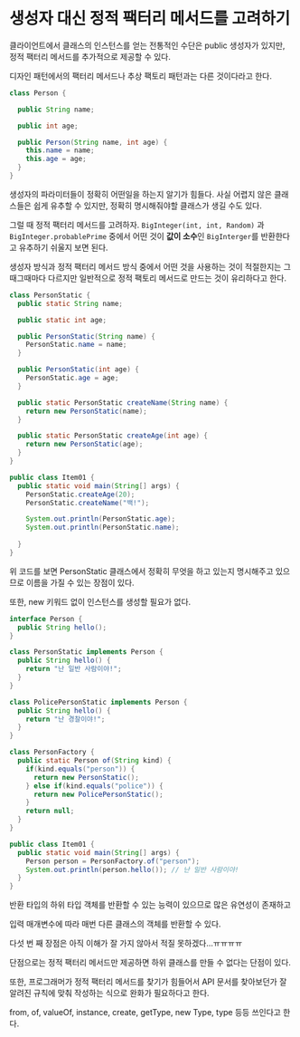 # 생성자 대신 정적 팩터리 메서드를 고려하기

클라이언트에서 클래스의 인스턴스를 얻는 전통적인 수단은 public 생성자가 있지만, 정적 팩터리 메서드를 추가적으로 제공할 수 있다.

디자인 패턴에서의 팩터리 메서드나 추상 팩토리 패턴과는 다른 것이다라고 한다.

```java
class Person {

  public String name;

  public int age;

  public Person(String name, int age) {
    this.name = name;
    this.age = age;
  }
}
```

생성자의 파라미터들이 정확히 어떤일을 하는지 알기가 힘들다. 사실 어렵지 않은 클래스들은 쉽게 유추할 수 있지만, 정확히 명시해줘야할 클래스가 생길 수도 있다.

그럴 때 정적 팩터리 메서드를 고려하자. `BigInteger(int, int, Random)` 과 `BigInteger.probablePrime` 중에서 어떤 것이 **값이 소수**인 `BigInterger`를 반환한다고 유추하기 쉬울지 보면 된다.

생성자 방식과 정적 팩터리 메서드 방식 중에서 어떤 것을 사용하는 것이 적절한지는 그때그때마다 다르지만 일반적으로 정적 팩토리 메서드로 만드는 것이 유리하다고 한다.

```java
class PersonStatic {
  public static String name;

  public static int age;

  public PersonStatic(String name) {
    PersonStatic.name = name;
  }

  public PersonStatic(int age) {
    PersonStatic.age = age;
  }

  public static PersonStatic createName(String name) {
    return new PersonStatic(name);
  }

  public static PersonStatic createAge(int age) {
    return new PersonStatic(age);
  }
}

public class Item01 {
  public static void main(String[] args) {
    PersonStatic.createAge(20);
    PersonStatic.createName("백!");

    System.out.println(PersonStatic.age);
    System.out.println(PersonStatic.name);
    
  }
}
```

위 코드를 보면 PersonStatic 클래스에서 정확히 무엇을 하고 있는지 명시해주고 있으므로 이름을 가질 수 있는 장점이 있다.

또한, new 키워드 없이 인스턴스를 생성할 필요가 없다.

```java
interface Person {
  public String hello(); 
}

class PersonStatic implements Person {
  public String hello() {
    return "난 일반 사람이야!";
  }
}

class PolicePersonStatic implements Person {
  public String hello() {
    return "난 경찰이야!";
  }
}

class PersonFactory {
  public static Person of(String kind) {
    if(kind.equals("person")) {
      return new PersonStatic();
    } else if(kind.equals("police")) {
      return new PolicePersonStatic();
    }
    return null;
  }
}

public class Item01 {
  public static void main(String[] args) {
    Person person = PersonFactory.of("person");
    System.out.println(person.hello()); // 난 일반 사람이야!
  }
}
```

반환 타입의 하위 타입 객체를 반환할 수 있는 능력이 있으므로 많은 유연성이 존재하고

입력 매개변수에 따라 매번 다른 클래스의 객체를 반환할 수 있다.

다섯 번 째 장점은 아직 이해가 잘 가지 않아서 적질 못하겠다...ㅠㅠㅠㅠ

단점으로는 정적 팩터리 메서드만 제공하면 하위 클래스를 만들 수 없다는 단점이 있다.

또한, 프로그래머가 정적 팩터리 메서드를 찾기가 힘들어서 API 문서를 찾아보던가 잘 알려진 규칙에 맞춰 작성하는 식으로 완화가 필요하다고 한다.

from, of, valueOf, instance, create, getType, new Type, type 등등 쓰인다고 한다.